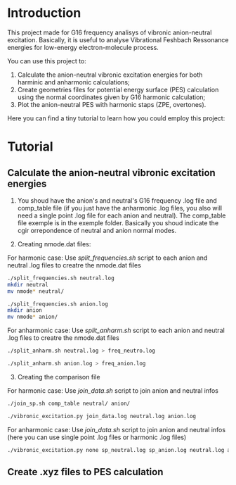 # Introduction

This project made for G16 frequency analisys of vibronic anion-neutral excitation. Basically, it is useful to analyse Vibrational Feshbach Ressonance energies for low-energy electron-molecule process.

You can use this project to:
1. Calculate the anion-neutral vibronic excitation energies for both harminic and anharmonic calculations; 
2. Create geometries files for potential energy surface (PES) calculation using the normal coordinates given by G16 harmonic calculation; 
3. Plot the anion-neutral PES with harmonic staps (ZPE, overtones).

Here you can find a tiny tutorial to learn how you could employ this project:

# Tutorial

## Calculate the anion-neutral vibronic excitation energies

1. You shoud have the anion's and neutral's G16 frequency .log file and comp_table file (if you just have the anharmonic .log files, you also will need a single point .log file for each anion and neutral). The comp_table file exemple is in the exemple folder. Basically you shoud indicate the cgir orrepondence of neutral and anion normal modes. 

2. Creating nmode.dat files: 

For harmonic case: Use *split_frequencies.sh* script to each anion and neutral .log files to creatre the nmode.dat files
``` bash
./split_frequencies.sh neutral.log
mkdir neutral
mv nmode* neutral/

./split_frequencies.sh anion.log
mkdir anion
mv nmode* anion/
```

For anharmonic case: Use *split_anharm.sh* script to each anion and neutral .log files to creatre the nmode.dat files
``` bash
./split_anharm.sh neutral.log > freq_neutro.log

./split_anharm.sh anion.log > freq_anion.log
```

3. Creating the comparison file

For harmonic case: Use *join_data.sh* script to join anion and neutral infos 
``` bash
./join_sp.sh comp_table neutral/ anion/

./vibronic_excitation.py join_data.log neutral.log anion.log
```

For anharmonic case: Use *join_data.sh* script to join anion and neutral infos (here you can use single point .log files or harmonic .log files)
``` bash
./vibronic_excitation.py none sp_neutral.log sp_anion.log neutral.log anion.log
```

## Create .xyz files to PES calculation